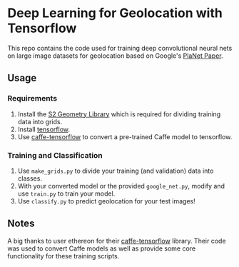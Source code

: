 # Deep Learning for Geolocation with Tensorflow
This repo contains the code used for training deep convolutional neural nets on large image datasets
for geolocation based on Google's [PlaNet Paper](https://arxiv.org/abs/1602.05314).

## Usage
### Requirements
1. Install the [S2 Geometry Library](https://github.com/micolous/s2-geometry-library) which is
required for dividing training data into grids.
2. Install [tensorflow](https://www.tensorflow.org/).
3. Use [caffe-tensorflow](https://github.com/ethereon/caffe-tensorflow) to convert a pre-trained
Caffe model to tensorflow.

### Training and Classification
1. Use `make_grids.py` to divide your training (and validation) data into classes.
2. With your converted model or the provided `google_net.py`, modify and use `train.py` to train
your model.
3. Use `classify.py` to predict geolocation for your test images!

## Notes
A big thanks to user ethereon for their
[caffe-tensorflow](https://github.com/ethereon/caffe-tensorflow)
library. Their code was used to convert Caffe models as well as provide some core functionality for
these training scripts.
